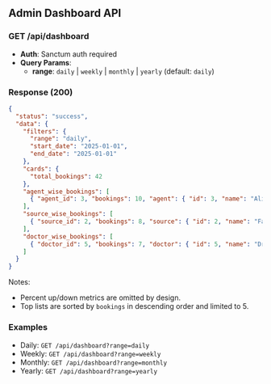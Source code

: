 ## Admin Dashboard API

### GET /api/dashboard

- **Auth**: Sanctum auth required
- **Query Params**:
  - **range**: `daily` | `weekly` | `monthly` | `yearly` (default: `daily`)

### Response (200)
```json
{
  "status": "success",
  "data": {
    "filters": {
      "range": "daily",
      "start_date": "2025-01-01",
      "end_date": "2025-01-01"
    },
    "cards": {
      "total_bookings": 42
    },
    "agent_wise_bookings": [
      { "agent_id": 3, "bookings": 10, "agent": { "id": 3, "name": "Alice" } }
    ],
    "source_wise_bookings": [
      { "source_id": 2, "bookings": 8, "source": { "id": 2, "name": "Facebook" } }
    ],
    "doctor_wise_bookings": [
      { "doctor_id": 5, "bookings": 7, "doctor": { "id": 5, "name": "Dr. Smith" } }
    ]
  }
}
```

Notes:
- Percent up/down metrics are omitted by design.
- Top lists are sorted by `bookings` in descending order and limited to 5.

### Examples
- Daily: `GET /api/dashboard?range=daily`
- Weekly: `GET /api/dashboard?range=weekly`
- Monthly: `GET /api/dashboard?range=monthly`
- Yearly: `GET /api/dashboard?range=yearly`


